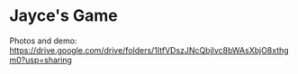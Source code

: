 # Jayce's Game

Photos and demo: https://drive.google.com/drive/folders/1ItfVDszJNcQbjlvc8bWAsXbjO8xthgm0?usp=sharing 
 
